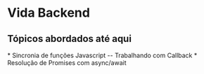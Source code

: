 # Vida Backend
<h2> Tópicos abordados até aqui </h2>
* Sincronia de funções Javascript -- Trabalhando com Callback
* Resolução de Promises com async/await 
